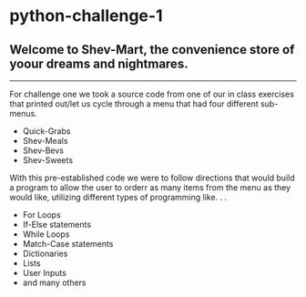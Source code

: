# python-challenge-1
## Welcome to Shev-Mart, the convenience store of yoour dreams and nightmares.
 ----------------
 
 For challenge one we took a source code from one of our in class exercises that
 printed out/let us cycle through a menu that had four different sub-menus.

 - Quick-Grabs
 - Shev-Meals
 - Shev-Bevs
 - Shev-Sweets

 With this pre-established code we were to follow directions that would build
 a program to allow the user to orderr as many items from the menu as they would
 like, utilizing different types of programming like. . .
 
 - For Loops
 - If-Else statements
 - While Loops
 - Match-Case statements
 - Dictionaries
 - Lists
 - User Inputs
 - and many others